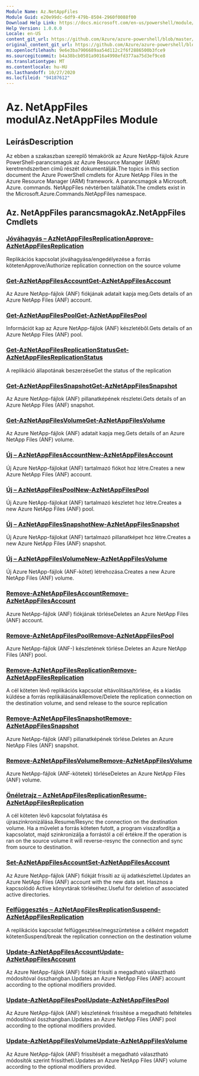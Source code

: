 ```yaml
---
Module Name: Az.NetAppFiles
Module Guid: e20e99dc-6df9-479b-8504-2960f0088f00
Download Help Link: https://docs.microsoft.com/en-us/powershell/module/az.netappfiles
Help Version: 1.0.0.0
Locale: en-US
content_git_url: https://github.com/Azure/azure-powershell/blob/master/src/NetAppFiles/NetAppFiles/help/Az.NetAppFiles.md
original_content_git_url: https://github.com/Azure/azure-powershell/blob/master/src/NetAppFiles/NetAppFiles/help/Az.NetAppFiles.md
ms.openlocfilehash: 9e6e3ba7906689aa54d112c2f6f2886500b3fce9
ms.sourcegitcommit: b4a38bcb0501a9016a4998efd377aa75d3ef9ce8
ms.translationtype: MT
ms.contentlocale: hu-HU
ms.lasthandoff: 10/27/2020
ms.locfileid: "94187612"
---
```

# <span data-ttu-id="df16d-101">Az. NetAppFiles modul</span><span class="sxs-lookup"><span data-stu-id="df16d-101">Az.NetAppFiles Module</span></span>
## <span data-ttu-id="df16d-102">Leírás</span><span class="sxs-lookup"><span data-stu-id="df16d-102">Description</span></span>
<span data-ttu-id="df16d-103">Az ebben a szakaszban szereplő témakörök az Azure NetApp-fájlok Azure PowerShell-parancsmagok az Azure Resource Manager (ARM) keretrendszerben című részét dokumentálják.</span><span class="sxs-lookup"><span data-stu-id="df16d-103">The topics in this section document the Azure PowerShell cmdlets for Azure NetApp Files in the Azure Resource Manager (ARM) framework.</span></span> <span data-ttu-id="df16d-104">A parancsmagok a Microsoft. Azure. commands. NetAppFiles névtérben találhatók.</span><span class="sxs-lookup"><span data-stu-id="df16d-104">The cmdlets exist in the Microsoft.Azure.Commands.NetAppFiles namespace.</span></span>

## <span data-ttu-id="df16d-105">Az. NetAppFiles parancsmagok</span><span class="sxs-lookup"><span data-stu-id="df16d-105">Az.NetAppFiles Cmdlets</span></span>
### [<span data-ttu-id="df16d-106">Jóváhagyás – AzNetAppFilesReplication</span><span class="sxs-lookup"><span data-stu-id="df16d-106">Approve-AzNetAppFilesReplication</span></span>](Approve-AzNetAppFilesReplication.md)
<span data-ttu-id="df16d-107">Replikációs kapcsolat jóváhagyása/engedélyezése a forrás köteten</span><span class="sxs-lookup"><span data-stu-id="df16d-107">Approve/Authorize replication connection on the source volume</span></span>

### [<span data-ttu-id="df16d-108">Get-AzNetAppFilesAccount</span><span class="sxs-lookup"><span data-stu-id="df16d-108">Get-AzNetAppFilesAccount</span></span>](Get-AzNetAppFilesAccount.md)
<span data-ttu-id="df16d-109">Az Azure NetApp-fájlok (ANF) fiókjának adatait kapja meg.</span><span class="sxs-lookup"><span data-stu-id="df16d-109">Gets details of an Azure NetApp Files (ANF) account.</span></span>

### [<span data-ttu-id="df16d-110">Get-AzNetAppFilesPool</span><span class="sxs-lookup"><span data-stu-id="df16d-110">Get-AzNetAppFilesPool</span></span>](Get-AzNetAppFilesPool.md)
<span data-ttu-id="df16d-111">Információt kap az Azure NetApp-fájlok (ANF) készletéből.</span><span class="sxs-lookup"><span data-stu-id="df16d-111">Gets details of an Azure NetApp Files (ANF) pool.</span></span>

### [<span data-ttu-id="df16d-112">Get-AzNetAppFilesReplicationStatus</span><span class="sxs-lookup"><span data-stu-id="df16d-112">Get-AzNetAppFilesReplicationStatus</span></span>](Get-AzNetAppFilesReplicationStatus.md)
<span data-ttu-id="df16d-113">A replikáció állapotának beszerzése</span><span class="sxs-lookup"><span data-stu-id="df16d-113">Get the status of the replication</span></span>

### [<span data-ttu-id="df16d-114">Get-AzNetAppFilesSnapshot</span><span class="sxs-lookup"><span data-stu-id="df16d-114">Get-AzNetAppFilesSnapshot</span></span>](Get-AzNetAppFilesSnapshot.md)
<span data-ttu-id="df16d-115">Az Azure NetApp-fájlok (ANF) pillanatképének részletei.</span><span class="sxs-lookup"><span data-stu-id="df16d-115">Gets details of an Azure NetApp Files (ANF) snapshot.</span></span>

### [<span data-ttu-id="df16d-116">Get-AzNetAppFilesVolume</span><span class="sxs-lookup"><span data-stu-id="df16d-116">Get-AzNetAppFilesVolume</span></span>](Get-AzNetAppFilesVolume.md)
<span data-ttu-id="df16d-117">Az Azure NetApp-fájlok (ANF) adatait kapja meg.</span><span class="sxs-lookup"><span data-stu-id="df16d-117">Gets details of an Azure NetApp Files (ANF) volume.</span></span>

### [<span data-ttu-id="df16d-118">Új – AzNetAppFilesAccount</span><span class="sxs-lookup"><span data-stu-id="df16d-118">New-AzNetAppFilesAccount</span></span>](New-AzNetAppFilesAccount.md)
<span data-ttu-id="df16d-119">Új Azure NetApp-fájlokat (ANF) tartalmazó fiókot hoz létre.</span><span class="sxs-lookup"><span data-stu-id="df16d-119">Creates a new Azure NetApp Files (ANF) account.</span></span>

### [<span data-ttu-id="df16d-120">Új – AzNetAppFilesPool</span><span class="sxs-lookup"><span data-stu-id="df16d-120">New-AzNetAppFilesPool</span></span>](New-AzNetAppFilesPool.md)
<span data-ttu-id="df16d-121">Új Azure NetApp-fájlokat (ANF) tartalmazó készletet hoz létre.</span><span class="sxs-lookup"><span data-stu-id="df16d-121">Creates a new Azure NetApp Files (ANF) pool.</span></span>

### [<span data-ttu-id="df16d-122">Új – AzNetAppFilesSnapshot</span><span class="sxs-lookup"><span data-stu-id="df16d-122">New-AzNetAppFilesSnapshot</span></span>](New-AzNetAppFilesSnapshot.md)
<span data-ttu-id="df16d-123">Új Azure NetApp-fájlokat (ANF) tartalmazó pillanatképet hoz létre.</span><span class="sxs-lookup"><span data-stu-id="df16d-123">Creates a new Azure NetApp Files (ANF) snapshot.</span></span>

### [<span data-ttu-id="df16d-124">Új – AzNetAppFilesVolume</span><span class="sxs-lookup"><span data-stu-id="df16d-124">New-AzNetAppFilesVolume</span></span>](New-AzNetAppFilesVolume.md)
<span data-ttu-id="df16d-125">Új Azure NetApp-fájlok (ANF-kötet) létrehozása.</span><span class="sxs-lookup"><span data-stu-id="df16d-125">Creates a new Azure NetApp Files (ANF) volume.</span></span>

### [<span data-ttu-id="df16d-126">Remove-AzNetAppFilesAccount</span><span class="sxs-lookup"><span data-stu-id="df16d-126">Remove-AzNetAppFilesAccount</span></span>](Remove-AzNetAppFilesAccount.md)
<span data-ttu-id="df16d-127">Azure NetApp-fájlok (ANF) fiókjának törlése</span><span class="sxs-lookup"><span data-stu-id="df16d-127">Deletes an Azure NetApp Files (ANF) account.</span></span>

### [<span data-ttu-id="df16d-128">Remove-AzNetAppFilesPool</span><span class="sxs-lookup"><span data-stu-id="df16d-128">Remove-AzNetAppFilesPool</span></span>](Remove-AzNetAppFilesPool.md)
<span data-ttu-id="df16d-129">Azure NetApp-fájlok (ANF-) készletének törlése.</span><span class="sxs-lookup"><span data-stu-id="df16d-129">Deletes an Azure NetApp Files (ANF) pool.</span></span>

### [<span data-ttu-id="df16d-130">Remove-AzNetAppFilesReplication</span><span class="sxs-lookup"><span data-stu-id="df16d-130">Remove-AzNetAppFilesReplication</span></span>](Remove-AzNetAppFilesReplication.md)
<span data-ttu-id="df16d-131">A cél köteten lévő replikációs kapcsolat eltávolítása/törlése, és a kiadás küldése a forrás replikálásának</span><span class="sxs-lookup"><span data-stu-id="df16d-131">Remove/Delete the replication connection on the destination volume, and send release to the source replication</span></span>

### [<span data-ttu-id="df16d-132">Remove-AzNetAppFilesSnapshot</span><span class="sxs-lookup"><span data-stu-id="df16d-132">Remove-AzNetAppFilesSnapshot</span></span>](Remove-AzNetAppFilesSnapshot.md)
<span data-ttu-id="df16d-133">Azure NetApp-fájlok (ANF) pillanatképének törlése.</span><span class="sxs-lookup"><span data-stu-id="df16d-133">Deletes an Azure NetApp Files (ANF) snapshot.</span></span>

### [<span data-ttu-id="df16d-134">Remove-AzNetAppFilesVolume</span><span class="sxs-lookup"><span data-stu-id="df16d-134">Remove-AzNetAppFilesVolume</span></span>](Remove-AzNetAppFilesVolume.md)
<span data-ttu-id="df16d-135">Azure NetApp-fájlok (ANF-kötetek) törlése</span><span class="sxs-lookup"><span data-stu-id="df16d-135">Deletes an Azure NetApp Files (ANF) volume.</span></span>

### [<span data-ttu-id="df16d-136">Önéletrajz – AzNetAppFilesReplication</span><span class="sxs-lookup"><span data-stu-id="df16d-136">Resume-AzNetAppFilesReplication</span></span>](Resume-AzNetAppFilesReplication.md)
<span data-ttu-id="df16d-137">A cél köteten lévő kapcsolat folytatása és újraszinkronizálása.</span><span class="sxs-lookup"><span data-stu-id="df16d-137">Resume/Resync the connection on the destination volume.</span></span> <span data-ttu-id="df16d-138">Ha a művelet a forrás köteten futott, a program visszafordítja a kapcsolatot, majd szinkronizálja a forrástól a cél értékre.</span><span class="sxs-lookup"><span data-stu-id="df16d-138">If the operation is ran on the source volume it will reverse-resync the connection and sync from source to destination.</span></span>

### [<span data-ttu-id="df16d-139">Set-AzNetAppFilesAccount</span><span class="sxs-lookup"><span data-stu-id="df16d-139">Set-AzNetAppFilesAccount</span></span>](Set-AzNetAppFilesAccount.md)
<span data-ttu-id="df16d-140">Az Azure NetApp-fájlok (ANF) fiókját frissíti az új adatkészlettel.</span><span class="sxs-lookup"><span data-stu-id="df16d-140">Updates an Azure NetApp Files (ANF) account with the new data set.</span></span> <span data-ttu-id="df16d-141">Hasznos a kapcsolódó Active könyvtárak törléséhez.</span><span class="sxs-lookup"><span data-stu-id="df16d-141">Useful for deletion of associated active directories.</span></span>

### [<span data-ttu-id="df16d-142">Felfüggesztés – AzNetAppFilesReplication</span><span class="sxs-lookup"><span data-stu-id="df16d-142">Suspend-AzNetAppFilesReplication</span></span>](Suspend-AzNetAppFilesReplication.md)
<span data-ttu-id="df16d-143">A replikációs kapcsolat felfüggesztése/megszüntetése a célként megadott köteten</span><span class="sxs-lookup"><span data-stu-id="df16d-143">Suspend/break the replication connection on the destination volume</span></span>

### [<span data-ttu-id="df16d-144">Update-AzNetAppFilesAccount</span><span class="sxs-lookup"><span data-stu-id="df16d-144">Update-AzNetAppFilesAccount</span></span>](Update-AzNetAppFilesAccount.md)
<span data-ttu-id="df16d-145">Az Azure NetApp-fájlok (ANF) fiókját frissíti a megadható választható módosítóval összhangban.</span><span class="sxs-lookup"><span data-stu-id="df16d-145">Updates an Azure NetApp Files (ANF) account according to the optional modifiers provided.</span></span>

### [<span data-ttu-id="df16d-146">Update-AzNetAppFilesPool</span><span class="sxs-lookup"><span data-stu-id="df16d-146">Update-AzNetAppFilesPool</span></span>](Update-AzNetAppFilesPool.md)
<span data-ttu-id="df16d-147">Az Azure NetApp-fájlok (ANF) készletének frissítése a megadható feltételes módosítóval összhangban.</span><span class="sxs-lookup"><span data-stu-id="df16d-147">Updates an Azure NetApp Files (ANF) pool according to the optional modifiers provided.</span></span>

### [<span data-ttu-id="df16d-148">Update-AzNetAppFilesVolume</span><span class="sxs-lookup"><span data-stu-id="df16d-148">Update-AzNetAppFilesVolume</span></span>](Update-AzNetAppFilesVolume.md)
<span data-ttu-id="df16d-149">Az Azure NetApp-fájlok (ANF) frissítését a megadható választható módosítók szerint frissítheti.</span><span class="sxs-lookup"><span data-stu-id="df16d-149">Updates an Azure NetApp Files (ANF) volume according to the optional modifiers provided.</span></span>

